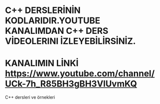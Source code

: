 # C++ DERSLERİNİN KODLARIDIR.YOUTUBE KANALIMDAN C++ DERS VİDEOLERINI İZLEYEBİLİRSİNİZ.
# KANALIMIN LİNKİ https://www.youtube.com/channel/UCk-7h_R85BH3gBH3VlUvmKQ
C++ dersleri ve örnekleri 
